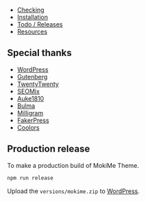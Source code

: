 
* [Checking](docs/checking.md)
* [Installation](docs/install.md)
* [Todo / Releases](docs/todo.md)
* [Resources](docs/resources.md)

## Special thanks

* [WordPress](https://wordpress.org)
* [Gutenberg](https://fr.wordpress.org/gutenberg/)
* [TwentyTwenty](https://fr.wordpress.org/themes/twentytwenty/)
* [SEOMix](https://www.seomix.fr/optimisez-vitesse-wordpress-theme/)
* [Auke1810](https://gist.github.com/Auke1810/f2a4cf04f2c07c74a393a4b442f22267)
* [Bulma](https://bulma.io)
* [Milligram](https://milligram.io)
* [FakerPress](https://fr.wordpress.org/plugins/fakerpress/)
* [Coolors](https://coolors.co/219385-49516f-222222-dcdcdd-c5c3c6)

## Production release

To make a production build of MokiMe Theme.

```bash
npm run release
```

Upload the `versions/mokime.zip` to [WordPress](https://developer.wordpress.org/themes/release/submitting-your-theme-to-wordpress-org/).